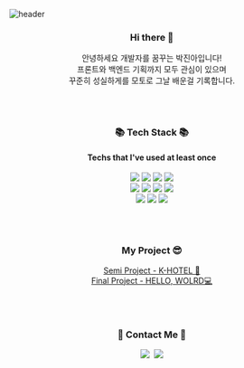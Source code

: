 ![header](https://capsule-render.vercel.app/api?type=waving&color=timeGradient&text=Welcome%20to%20jnaa's%20GitHub%20🐢&animation=twinkling&fontSize=35&fontAlignY=40&fontAlign=70&height=250)

<h3 align="center"> Hi there 👋</h3>
<p align="center">안녕하세요 개발자를 꿈꾸는 박진아입니다! <br>프론트와 백엔드 기획까지 모두 관심이 있으며 <br>꾸준히 성실하게를 모토로 그날 배운걸 기록합니다. </p>
<br><br>

<h3 align="center">📚 Tech Stack 📚</h3>
<h4 align="center">Techs that I've used at least once</h4>
<div align=center> 
  <img src="https://img.shields.io/badge/java-007396?style=flat&logo=java&logoColor=white"> 
  <img src="https://img.shields.io/badge/html5-E34F26?style=flat&logo=html5&logoColor=white"> 
  <img src="https://img.shields.io/badge/css-1572B6?style=flat&logo=css3&logoColor=white"> 
  <img src="https://img.shields.io/badge/javascript-F7DF1E?style=flat&logo=javascript&logoColor=black"> 
   <br>
  <img src="https://img.shields.io/badge/jquery-0769AD?style=flat&logo=jquery&logoColor=white">
  <img src="https://img.shields.io/badge/oracle-F80000?style=flat&logo=oracle&logoColor=white"> 
  <img src="https://img.shields.io/badge/mysql-4479A1?style=flat&logo=mysql&logoColor=white">  
  <img src="https://img.shields.io/badge/react-61DAFB?style=flat&logo=react&logoColor=black"> 
  <br>
  <img src="https://img.shields.io/badge/spring-6DB33F?style=flat&logo=spring&logoColor=white"> 
  <img src="https://img.shields.io/badge/github-181717?style=flat&logo=github&logoColor=white">
  <img src="https://img.shields.io/badge/git-F05032?style=flats&logo=git&logoColor=white">

  <br>
</div>

<br><br>

<h3 align="center"> My Project 😎</h3>
<p align="center">
  <a href="https://github.com/js-donot-sick/k-hotel">Semi Project - K-HOTEL 🔑<br></a> 
  <a href="https://github.com/marosile/helloworld"> Final Project - HELLO, WOLRD💻</a> 
</p>
<br><br>

<h3 align="center">🌈 Contact Me 🌈</h3>
<p align="center">
  <a href="https://jnaa.tistory.com/"><img src="https://img.shields.io/badge/Tistory-F7DF1E?style=flat-square&logo=tistory&logoColor=white"/></a>&nbsp
  <a href="mailto:jnaacode@gmail.com"><img src="https://img.shields.io/badge/jnaacode@gmail.com-d14836?style=flat-square&logo=Gmail&logoColor=white&link=jnaacode@gmail.com"/></a>
</p>
<!--
**jnaacode/jnaacode** is a ✨ _special_ ✨ repository because its `README.md` (this file) appears on your GitHub profile.

Here are some ideas to get you started:

- 🔭 I’m currently working on ...
- 🌱 I’m currently learning ...
- 👯 I’m looking to collaborate on ...
- 🤔 I’m looking for help with ...
- 💬 Ask me about ...
- 📫 How to reach me: ...
- 😄 Pronouns: ...
- ⚡ Fun fact: ...
-->
<p dir="auto"><a target="_blank" rel="noopener noreferrer nofollow" href="https://camo.githubusercontent.com/e1943e2d3a82120c0707e5ccd9065781c382d518b9393e071ed696ac0806e94d/68747470733a2f2f63617073756c652d72656e6465722e76657263656c2e6170702f6170693f747970653d776176696e6726636f6c6f723d6175746f266865696768743d3235302673656374696f6e3d666f6f746572"><img src="https://camo.githubusercontent.com/e1943e2d3a82120c0707e5ccd9065781c382d518b9393e071ed696ac0806e94d/68747470733a2f2f63617073756c652d72656e6465722e76657263656c2e6170702f6170693f747970653d776176696e6726636f6c6f723d6175746f266865696768743d3235302673656374696f6e3d666f6f746572" alt="Footer" data-canonical-src="https://capsule-render.vercel.app/api?type=waving&amp;color=auto&amp;height=250&amp;section=footer" style="max-width: 100%;"></a></p>
</article>
  </div>
